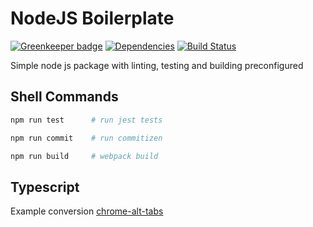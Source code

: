 # NodeJS Boilerplate

[![Greenkeeper badge](https://badges.greenkeeper.io/iamogbz/node-js-boilerplate.svg)](https://greenkeeper.io/)
[![Dependencies](https://david-dm.org/iamogbz/node-js-boilerplate.svg)](https://github.com/iamogbz/node-js-boilerplate)
[![Build Status](https://travis-ci.org/iamogbz/node-js-boilerplate.svg?branch=master)](https://travis-ci.org/iamogbz/node-js-boilerplate)

Simple node js package with linting, testing and building preconfigured

## Shell Commands

```sh
npm run test      # run jest tests
```

```sh
npm run commit    # run commitizen
```

```sh
npm run build     # webpack build
```

## Typescript

Example conversion [chrome-alt-tabs](https://github.com/iamogbz/chrome-alt-tabs/pull/9)
